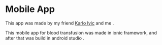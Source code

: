 # Mobile App
This app was made by my friend [Karlo Ivic](https://github.com/AmigosLP) and me .

This mobile app for blood transfusion was made in ionic framework, and after that was build in android studio .
